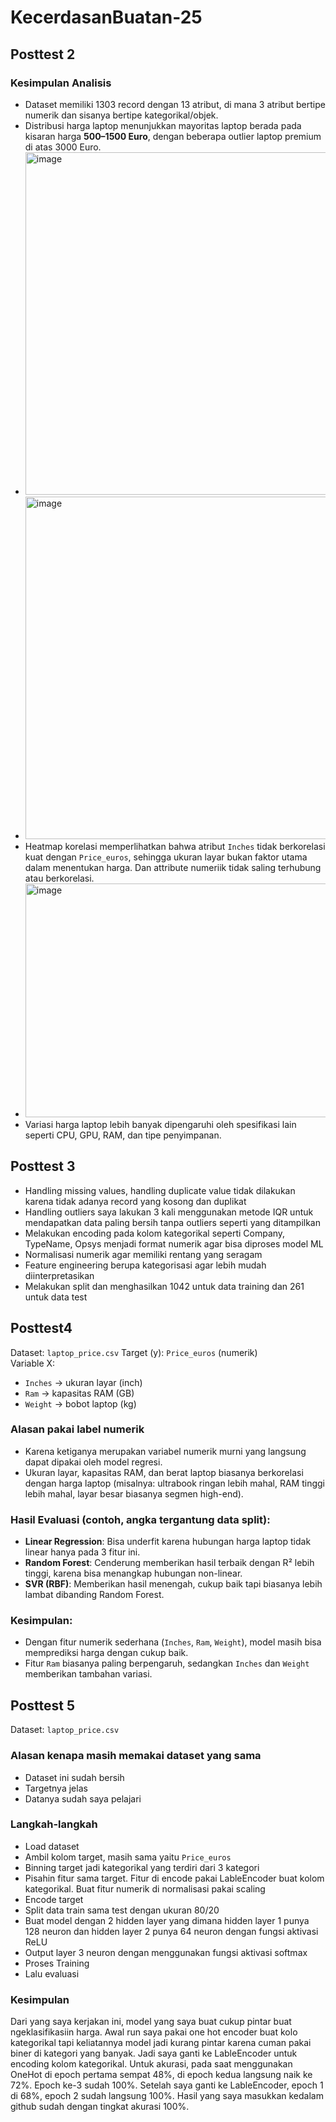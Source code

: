 # KecerdasanBuatan-25
## Posttest 2
### Kesimpulan Analisis
- Dataset memiliki 1303 record dengan 13 atribut, di mana 3 atribut bertipe numerik dan sisanya bertipe kategorikal/objek.
- Distribusi harga laptop menunjukkan mayoritas laptop berada pada kisaran harga **500–1500 Euro**, dengan beberapa outlier laptop premium di atas 3000 Euro.
- <img width="1187" height="548" alt="image" src="https://github.com/user-attachments/assets/4ba5546f-6cfb-487e-8c77-da3ea1b5bd29" />
- <img width="695" height="548" alt="image" src="https://github.com/user-attachments/assets/fe23c2a6-bc35-4460-99b7-95d4b2f01b34" />
- Heatmap korelasi memperlihatkan bahwa atribut `Inches` tidak berkorelasi kuat dengan `Price_euros`, sehingga ukuran layar bukan faktor utama dalam menentukan harga. Dan attribute numeriik tidak saling terhubung atau berkorelasi.
- <img width="486" height="374" alt="image" src="https://github.com/user-attachments/assets/cfff9833-e9e2-4fcb-b360-cb870fd6a100" />
- Variasi harga laptop lebih banyak dipengaruhi oleh spesifikasi lain seperti CPU, GPU, RAM, dan tipe penyimpanan.
## Posttest 3
- Handling missing values, handling duplicate value tidak dilakukan karena tidak adanya record yang kosong dan duplikat
- Handling outliers saya lakukan 3 kali menggunakan metode IQR untuk mendapatkan data paling bersih tanpa outliers seperti yang ditampilkan
- Melakukan encoding pada kolom kategorikal seperti Company, TypeName, Opsys menjadi format numerik agar bisa diproses model ML
- Normalisasi numerik agar memiliki rentang yang seragam
- Feature engineering berupa kategorisasi agar lebih mudah diinterpretasikan
- Melakukan split dan menghasilkan 1042 untuk data training dan 261 untuk data test
## Posttest4
Dataset: `laptop_price.csv`
Target (y): `Price_euros` (numerik)  
Variable X:  
- `Inches`  → ukuran layar (inch)  
- `Ram`     → kapasitas RAM (GB)  
- `Weight`  → bobot laptop (kg)  
### Alasan pakai label numerik
- Karena ketiganya merupakan variabel numerik murni yang langsung dapat dipakai oleh model regresi.  
- Ukuran layar, kapasitas RAM, dan berat laptop biasanya berkorelasi dengan harga laptop (misalnya: ultrabook ringan lebih mahal, RAM tinggi lebih mahal, layar besar biasanya segmen high-end).
### Hasil Evaluasi (contoh, angka tergantung data split):
- **Linear Regression**: Bisa underfit karena hubungan harga laptop tidak linear hanya pada 3 fitur ini.
- **Random Forest**: Cenderung memberikan hasil terbaik dengan R² lebih tinggi, karena bisa menangkap hubungan non-linear.
- **SVR (RBF)**: Memberikan hasil menengah, cukup baik tapi biasanya lebih lambat dibanding Random Forest.
### Kesimpulan:
- Dengan fitur numerik sederhana (`Inches`, `Ram`, `Weight`), model masih bisa memprediksi harga dengan cukup baik.
- Fitur `Ram` biasanya paling berpengaruh, sedangkan `Inches` dan `Weight` memberikan tambahan variasi.
## Posttest 5
Dataset: `laptop_price.csv`
### Alasan kenapa masih memakai dataset yang sama
- Dataset ini sudah bersih
- Targetnya jelas
- Datanya sudah saya pelajari
### Langkah-langkah
- Load dataset
- Ambil kolom target, masih sama yaitu `Price_euros`
- Binning target jadi kategorikal yang terdiri dari 3 kategori
- Pisahin fitur sama target. Fitur di encode pakai LableEncoder buat kolom kategorikal. Buat fitur numerik di normalisasi pakai scaling
- Encode target
- Split data train sama test dengan ukuran 80/20
- Buat model dengan 2 hidden layer yang dimana hidden layer 1 punya 128 neuron dan hidden layer 2 punya 64 neuron dengan fungsi aktivasi ReLU
- Output layer 3 neuron dengan menggunakan fungsi aktivasi softmax
- Proses Training
- Lalu evaluasi
### Kesimpulan
Dari yang saya kerjakan ini, model yang saya buat cukup pintar buat ngeklasifikasiin harga. Awal run saya pakai one hot encoder buat kolo kategorikal tapi keliatannya model jadi kurang pintar karena cuman pakai biner di kategori yang banyak. Jadi saya ganti ke LableEncoder untuk encoding kolom kategorikal. Untuk akurasi, pada saat menggunakan OneHot di epoch pertama sempat 48%, di epoch kedua langsung naik ke 72%. Epoch ke-3 sudah 100%. Setelah saya ganti ke LableEncoder, epoch 1 di 68%, epoch 2 sudah langsung 100%. Hasil yang saya masukkan kedalam github sudah dengan tingkat akurasi 100%.
